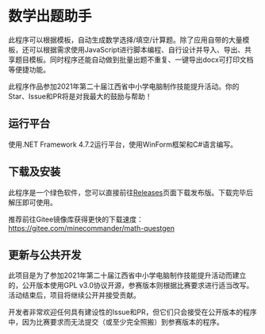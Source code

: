 # 数学出题助手

此程序可以根据模板，自动生成数学选择/填空/计算题。除了应用自带的大量模板，还可以根据需求使用JavaScript进行脚本编程、自行设计并导入、导出、共享题目模板。同时程序还能自动做到批量出题不重复、一键导出docx可打印文档等便捷功能。

此程序作品参加2021年第二十届江西省中小学电脑制作技能提升活动。你的Star、Issue和PR将是对我最大的鼓励与帮助！

## 运行平台

使用.NET Framework 4.7.2运行平台，使用WinForm框架和C#语言编写。

## 下载及安装

此程序是一个绿色软件，您可以直接前往[Releases](https://github.com/MineCommanderCN/math-questgen/releases)页面下载发布版。下载完毕后解压即可使用。

推荐前往Gitee镜像库获得更快的下载速度：<https://gitee.com/minecommander/math-questgen>

## 更新与公共开发

此项目是为了参加2021年第二十届江西省中小学电脑制作技能提升活动而建立的，公开版本使用GPL v3.0协议开源，参赛版本则根据比赛要求进行适当改写。活动结束后，项目将继续公开并接受贡献。

开发者非常欢迎任何具有建设性的Issue和PR，但它们只会接受在公开版本的程序中，因为比赛要求而无法提交（或至少完全照搬）到参赛版本的程序。
